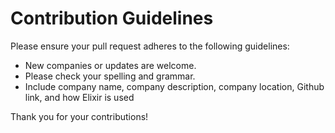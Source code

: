 # Contribution Guidelines

Please ensure your pull request adheres to the following guidelines:

* New companies or updates are welcome.
* Please check your spelling and grammar.
* Include company name, company description, company location, Github link,
  and how Elixir is used

Thank you for your contributions!
